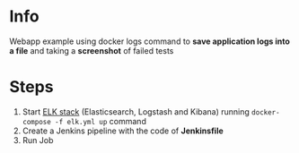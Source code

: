 Info
=====

Webapp example using docker logs command to **save application logs into a file** and taking a **screenshot** of failed tests

Steps
=====

1. Start [ELK stack](https://www.elastic.co/elk-stack) (Elasticsearch, Logstash and Kibana) running `docker-compose -f elk.yml up` command
2. Create a Jenkins pipeline with the code of **Jenkinsfile**
3. Run Job

